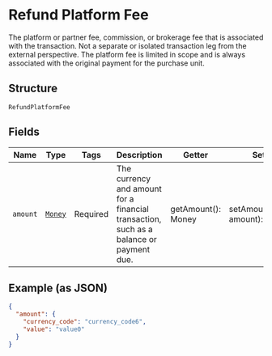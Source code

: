 
# Refund Platform Fee

The platform or partner fee, commission, or brokerage fee that is associated with the transaction. Not a separate or isolated transaction leg from the external perspective. The platform fee is limited in scope and is always associated with the original payment for the purchase unit.

## Structure

`RefundPlatformFee`

## Fields

| Name | Type | Tags | Description | Getter | Setter |
|  --- | --- | --- | --- | --- | --- |
| `amount` | [`Money`](../../doc/models/money.md) | Required | The currency and amount for a financial transaction, such as a balance or payment due. | getAmount(): Money | setAmount(Money amount): void |

## Example (as JSON)

```json
{
  "amount": {
    "currency_code": "currency_code6",
    "value": "value0"
  }
}
```


